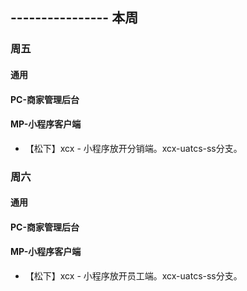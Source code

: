 ## ---------------- 本周

### 周五
#### 通用
#### PC-商家管理后台
#### MP-小程序客户端
* 【松下】xcx - 小程序放开分销端。xcx-uatcs-ss分支。

### 周六
#### 通用
#### PC-商家管理后台
#### MP-小程序客户端
* 【松下】xcx - 小程序放开员工端。xcx-uatcs-ss分支。
